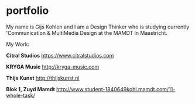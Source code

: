 # portfolio
My name is Gijs Kohlen and I am a Design Thinker who is studying currently 'Communication &amp; MultiMedia Design at the MAMDT in Maastricht.

My Work:

<strong>Citral Studios</strong>
https://www.citralstudios.com

<strong>KRYGA Music</strong>
http://kryga-music.com

<strong>Thijs Kunst</strong>
http://thijskunst.nl

<strong>Blok 1, Zuyd Mamdt</strong>
http://www.student-1840649kohl.mamdt.com/11-whole-task/
